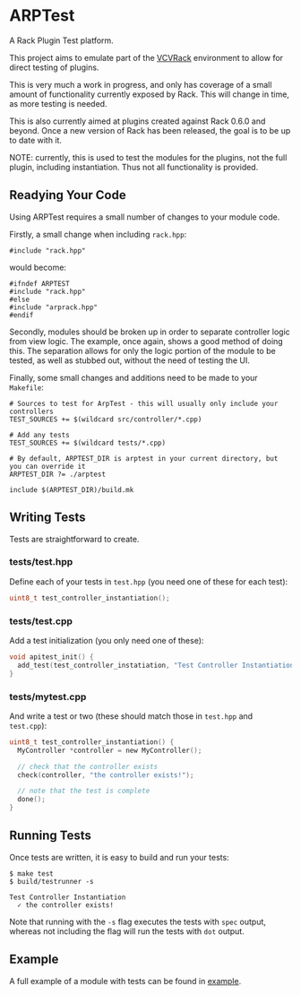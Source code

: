 # ARPTest

A Rack Plugin Test platform.

This project aims to emulate part of the [VCVRack](https://vcvrack.com/) environment
to allow for direct testing of plugins.

This is very much a work in progress, and only has coverage of a small amount of
functionality currently exposed by Rack.  This will change in time, as more testing
is needed.

This is also currently aimed at plugins created against Rack 0.6.0 and beyond.
Once a new version of Rack has been released, the goal is to be up to date with
it.

NOTE: currently, this is used to test the modules for the plugins, not the full
plugin, including instantiation.  Thus not all functionality is provided.

## Readying Your Code

Using ARPTest requires a small number of changes to your module code.

Firstly, a small change when including `rack.hpp`:

```
#include "rack.hpp"
```

would become:

```
#ifndef ARPTEST
#include "rack.hpp"
#else
#include "arprack.hpp"
#endif
```

Secondly, modules should be broken up in order to separate controller logic
from view logic.  The example, once again, shows a good method of doing this.
The separation allows for only the logic portion of the module to be tested,
as well as stubbed out, without the need of testing the UI.

Finally, some small changes and additions need to be made to your `Makefile`:

```
# Sources to test for ArpTest - this will usually only include your controllers
TEST_SOURCES += $(wildcard src/controller/*.cpp)

# Add any tests
TEST_SOURCES += $(wildcard tests/*.cpp)

# By default, ARPTEST_DIR is arptest in your current directory, but you can override it
ARPTEST_DIR ?= ./arptest

include $(ARPTEST_DIR)/build.mk
```

## Writing Tests

Tests are straightforward to create.

### tests/test.hpp

Define each of your tests in `test.hpp` (you need one of these for each test):

```c
uint8_t test_controller_instantiation();
```

### tests/test.cpp

Add a test initialization (you only need one of these):

```c
void apitest_init() {
  add_test(test_controller_instatiation, "Test Controller Instantiation");
}
```

### tests/mytest.cpp

And write a test or two (these should match those in `test.hpp` and `test.cpp`):

```c
uint8_t test_controller_instantiation() {
  MyController *controller = new MyController();

  // check that the controller exists
  check(controller, "the controller exists!");

  // note that the test is complete
  done();
}
```

## Running Tests

Once tests are written, it is easy to build and run your tests:

```
$ make test
$ build/testrunner -s

Test Controller Instantiation
  ✓ the controller exists!
```

Note that running with the `-s` flag executes the tests with `spec` output,
whereas not including the flag will run the tests with `dot` output.

## Example

A full example of a module with tests can be found in [example](example/).
